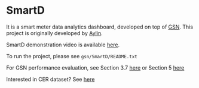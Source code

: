 SmartD
======

It is a smart meter data analytics dashboard, developed on top of [GSN](http://sourceforge.net/apps/trac/gsn/).
This project is originally developed by [Aylin](http://people.epfl.ch/aylin.jarrahnezhad).

SmartD demonstration video is available [here](http://www.youtube.com/watch?v=qK3PzYeZC9s).

To run the project, please see <code>gsn/SmartD/README.txt</code>

For GSN performance evaluation, see 
Section 3.7 [here](http://infoscience.epfl.ch/record/142936/files/EPFL_TH4611.pdf) 
or Section 5 [here](http://infoscience.epfl.ch/record/99719/files/VLDB2006.pdf) 

Interested in CER dataset? See [here](http://www.ucd.ie/issda/data/commissionforenergyregulationcer/)
